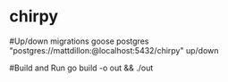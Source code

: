 # chirpy

#Up/down migrations
goose postgres "postgres://mattdillon:@localhost:5432/chirpy" up/down

#Build and Run
go build -o out && ./out